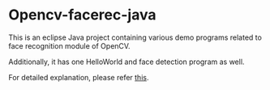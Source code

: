 # Opencv-facerec-java
This is an eclipse Java project containing various demo programs related to face recognition module of OpenCV. 

Additionally, it has one HelloWorld and face detection program as well.

For detailed explanation, please refer [this](https://medium.freecodecamp.org/facial-recognition-using-opencv-in-java-92fa40c22f62).
